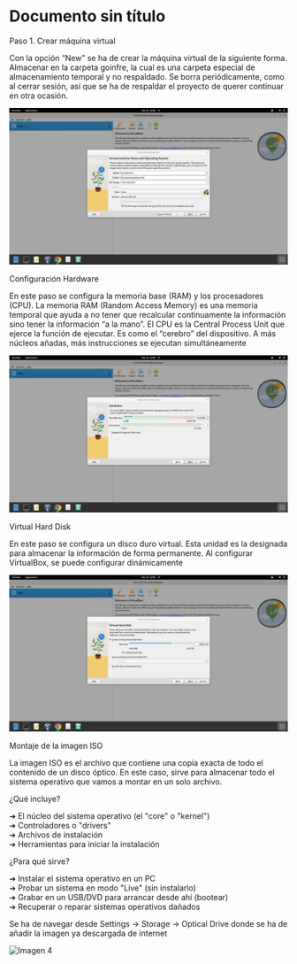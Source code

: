 # Documento sin título

Paso 1. Crear máquina virtual

Con la opción “New” se ha de crear la máquina virtual de la siguiente forma. Almacenar en 
la carpeta goinfre, la cual es una carpeta especial de almacenamiento temporal y no 
respaldado. Se borra periódicamente, como al cerrar sesión, así que se ha de respaldar el 
proyecto de querer continuar en otra ocasión.

![Imagen 1](images/1.png)

Configuración Hardware

En este paso se configura la memoria base (RAM) y los procesadores (CPU). La memoria 
RAM (Random Access Memory) es una memoria temporal que ayuda a no tener que 
recalcular continuamente la información sino tener la información “a la mano”. El CPU es la 
Central Process Unit que ejerce la función de ejecutar. Es como el “cerebro” del dispositivo. 
A más núcleos añadas, más instrucciones se ejecutan simultáneamente

![Imagen 2](images/2.png)

Virtual Hard Disk

En este paso se configura un disco duro virtual. Esta unidad es la designada para 
almacenar la información de forma permanente. Al configurar VirtualBox, se puede 
configurar dinámicamente

![Imagen 3](images/3.png)

Montaje de la imagen ISO

La imagen ISO es el archivo que contiene una copia exacta de todo el contenido de un 
disco óptico. En este caso, sirve para almacenar todo el sistema operativo que vamos a 
montar en un solo archivo.

¿Qué incluye?

➔ El núcleo del sistema operativo (el "core" o "kernel")  
➔ Controladores o "drivers"  
➔ Archivos de instalación  
➔ Herramientas para iniciar la instalación  

¿Para qué sirve?

➔ Instalar el sistema operativo en un PC  
➔ Probar un sistema en modo "Live" (sin instalarlo)  
➔ Grabar en un USB/DVD para arrancar desde ahí (bootear)  
➔ Recuperar o reparar sistemas operativos dañados  

Se ha de navegar desde Settings -> Storage -> Optical Drive donde se ha de añadir la 
imagen ya descargada de internet

![Imagen 4](4.png)
